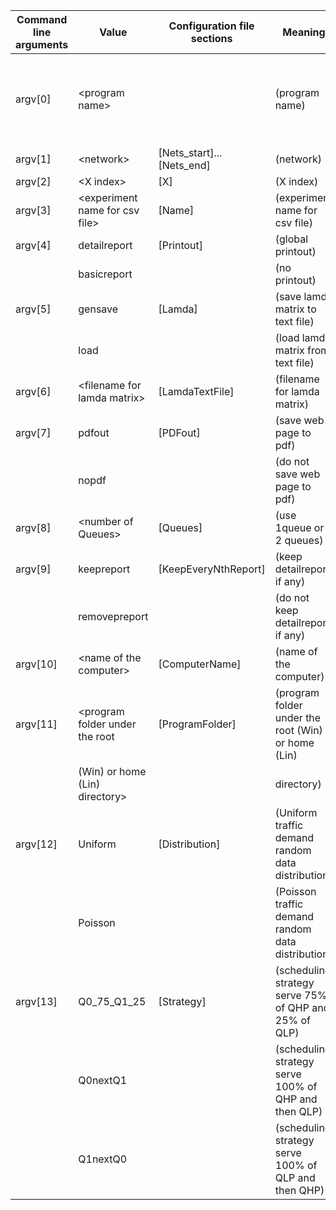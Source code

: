| Command line arguments | Value                             | Configuration file sections | Meaning                                               | Command example |
|------------------------|-----------------------------------|-----------------------------|-------------------------------------------------------|-----------------|
| argv[0]                | &lt;program name>                    |                             | (program name)                                        | python codeDirectBypassQueuesRWA.py N6L8_ShnTckr_a.txt 0 testexperiment detailreport gensave lamda.txt pdfout 1 keepreport Desktop C:\\SimLight Uniform Classic1Q |
| argv[1]                | &lt;network>                         | [Nets_start]...[Nets_end]   | (network)                                             |                 |
| argv[2]                | &lt;X index>                         | [X]                         | (X index)                                             |                 |
| argv[3]                | &lt;experiment name for csv file>    | [Name]                      | (experiment name for csv file)                        |                 |
| argv[4]                | detailreport                      | [Printout]                  | (global printout)                                     |                 |
|                        | basicreport                       |                             | (no printout)                                         |                 |
| argv[5]                | gensave                           | [Lamda]                     | (save lamda matrix to text file)                      |                 |
|                        | load                              |                             | (load lamda matrix from text file)                    |                 |
| argv[6]                | &lt;filename for lamda matrix>       | [LamdaTextFile]             | (filename for lamda matrix)                           |                 |
| argv[7]                | pdfout                            | [PDFout]                    | (save web page to pdf)                                |                 |
|                        | nopdf                             |                             | (do not save web page to pdf)                         |                 |
| argv[8]                | &lt;number of Queues>                | [Queues]                    | (use 1queue or 2 queues)                              |                 |
| argv[9]                | keepreport                        | [KeepEveryNthReport]        | (keep detailreport, if any)                           |                 |
|                        | removepreport                     |                             | (do not keep detailreport, if any)                    |                 |
| argv[10]               | &lt;name of the computer>            | [ComputerName]              | (name of the computer)                                |                 |
| argv[11]               | &lt;program folder under the root    | [ProgramFolder]             | (program folder under the root (Win) or home (Lin)    |                 |
|                        | (Win) or home (Lin) directory>    |                             | directory)                                            |                 |
| argv[12]               | Uniform                           | [Distribution]              | (Uniform traffic demand random data distribution)     |                 |
|                        | Poisson                           |                             | (Poisson traffic demand random data distribution)     |                 |
| argv[13]               | Q0_75_Q1_25                       | [Strategy]                  | (scheduling strategy serve 75% of QHP and 25% of QLP) |                 |
|                        | Q0nextQ1                          |                             | (scheduling strategy serve 100% of QHP and then QLP)  |                 |
|                        | Q1nextQ0                          |                             | (scheduling strategy serve 100% of QLP and then QHP)  |                 |

